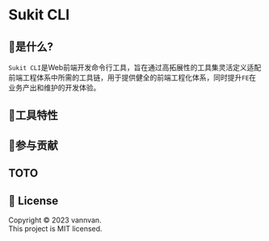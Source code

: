 # Sukit CLI

## 🧐是什么?

`Sukit CLI`是Web前端开发命令行工具，旨在通过高拓展性的工具集灵活定义适配前端工程体系中所需的工具链，用于提供健全的前端工程化体系，同时提升`FE`在业务产出和维护的开发体验。

## 🌻工具特性

## 🤝参与贡献

## TOTO


## 📝 License

Copyright © 2023 vannvan.  
This project is MIT licensed.
